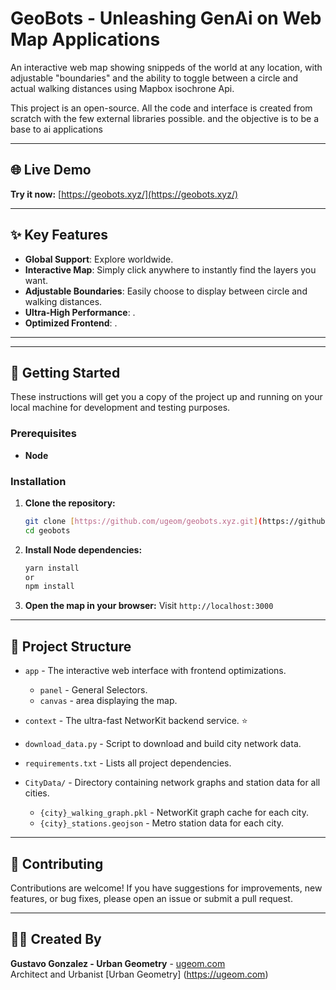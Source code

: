 # GeoBots - Unleashing GenAi on Web Map Applications

An interactive web map showing snippeds of the world at any location, with adjustable "boundaries" and the ability to toggle between a circle and actual walking distances using Mapbox isochrone Api.

This project is an open-source. All the code and interface is created from scratch with the few external libraries possible. and the objective is to be a base to ai applications


---

## 🌐 Live Demo

**Try it now:** [https://geobots.xyz/](https://geobots.xyz/)

---

## ✨ Key Features

* **Global Support**: Explore worldwide.
* **Interactive Map**: Simply click anywhere to instantly find the layers you want.
* **Adjustable Boundaries**: Easily choose to display between circle and walking distances.
* **Ultra-High Performance**: .
* **Optimized Frontend**: .

---

---

## 🚀 Getting Started

These instructions will get you a copy of the project up and running on your local machine for development and testing purposes.

### Prerequisites

* **Node**

### Installation

1.  **Clone the repository:**
    ```bash
    git clone [https://github.com/ugeom/geobots.xyz.git](https://github.com/ugeom/geobots.xyz.git)
    cd geobots
    ```

2.  **Install Node dependencies:**
    ```bash
    yarn install
    or 
    npm install
    ```

3.  **Open the map in your browser:**
    Visit `http://localhost:3000`

---

## 📂 Project Structure
* `app` - The interactive web interface with frontend optimizations.
    * `panel` - General Selectors.
    * `canvas` - area displaying the map.
* `context` - The ultra-fast NetworKit backend service. ⭐

* `download_data.py` - Script to download and build city network data.
* `requirements.txt` - Lists all project dependencies.
* `CityData/` - Directory containing network graphs and station data for all cities.
    * `{city}_walking_graph.pkl` - NetworKit graph cache for each city.
    * `{city}_stations.geojson` - Metro station data for each city.

---

## 🤝 Contributing

Contributions are welcome! If you have suggestions for improvements, new features, or bug fixes, please open an issue or submit a pull request.

---

## 👨‍💻 Created By

**Gustavo Gonzalez - Urban Geometry** - [ugeom.com](https://ugeom.com)  
Architect and Urbanist [Urban Geometry] (https://ugeom.com)